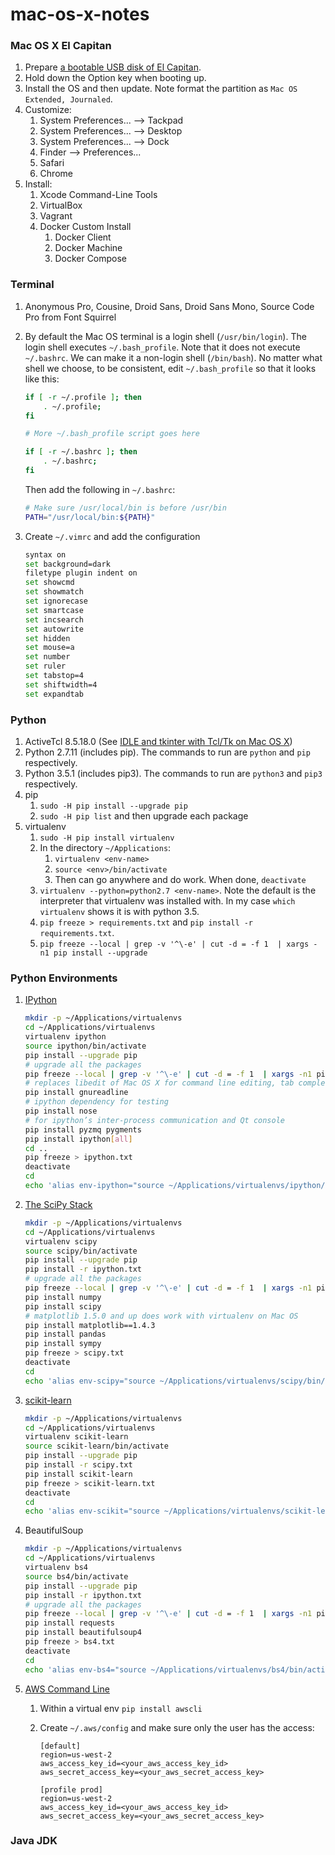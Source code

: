 mac-os-x-notes
==============

### Mac OS X El Capitan

1. Prepare [a bootable USB disk of El Capitan](https://www.google.com/search?q=bootable+USB+El+Capitan).
2. Hold down the Option key when booting up.
3. Install the OS and then update. Note format the partition as `Mac OS Extended, Journaled`.
5. Customize:
    1. System Preferences... --> Tackpad
    2. System Preferences... --> Desktop
    3. System Preferences... --> Dock
    4. Finder --> Preferences...
    5. Safari
    6. Chrome
6. Install:
    1. Xcode Command-Line Tools
    2. VirtualBox
    3. Vagrant
    4. Docker Custom Install
        1. Docker Client
        2. Docker Machine
        3. Docker Compose

### Terminal

1. Anonymous Pro, Cousine, Droid Sans, Droid Sans Mono, Source Code Pro from Font Squirrel
2. By default the Mac OS terminal is a login shell (`/usr/bin/login`). The login shell executes `~/.bash_profile`. Note that it does not execute `~/.bashrc`. We can make it a non-login shell (`/bin/bash`). No matter what shell we choose, to be consistent, edit `~/.bash_profile` so that it looks like this:
    
    ```bash
    if [ -r ~/.profile ]; then
        . ~/.profile;
    fi
    
    # More ~/.bash_profile script goes here
    
    if [ -r ~/.bashrc ]; then
        . ~/.bashrc;
    fi
    ```
    
    Then add the following in `~/.bashrc`:
    
    ```bash
    # Make sure /usr/local/bin is before /usr/bin
    PATH="/usr/local/bin:${PATH}"
    ```

3. Create `~/.vimrc` and add the configuration

    ```bash
    syntax on
    set background=dark
    filetype plugin indent on
    set showcmd
    set showmatch
    set ignorecase
    set smartcase
    set incsearch
    set autowrite
    set hidden
    set mouse=a
    set number
    set ruler
    set tabstop=4
    set shiftwidth=4
    set expandtab
    ```

### Python

1. ActiveTcl 8.5.18.0 (See [IDLE and tkinter with Tcl/Tk on Mac OS X](https://www.python.org/download/mac/tcltk/))
2. Python 2.7.11 (includes pip). The commands to run are `python` and `pip` respectively.
3. Python 3.5.1 (includes pip3). The commands to run are `python3` and `pip3` respectively.
4. pip
    1. `sudo -H pip install --upgrade pip`
    2. `sudo -H pip list` and then upgrade each package
5. virtualenv
    1. `sudo -H pip install virtualenv`
    2. In the directory `~/Applications`:
        1. `virtualenv <env-name>`
        2. `source <env>/bin/activate`
        3. Then can go anywhere and do work. When done, `deactivate`
    3. `virtualenv --python=python2.7 <env-name>`. Note the default is the interpreter that virtualenv was installed with. In my case `which virtualenv` shows it is with python 3.5.
    4. `pip freeze > requirements.txt` and `pip install -r requirements.txt`.
    5. `pip freeze --local | grep -v '^\-e' | cut -d = -f 1  | xargs -n1 pip install --upgrade`

### Python Environments

1. [IPython](http://ipython.org/)

    ```bash
    mkdir -p ~/Applications/virtualenvs
    cd ~/Applications/virtualenvs
    virtualenv ipython
    source ipython/bin/activate
    pip install --upgrade pip
    # upgrade all the packages
    pip freeze --local | grep -v '^\-e' | cut -d = -f 1  | xargs -n1 pip install --upgrade
    # replaces libedit of Mac OS X for command line editing, tab completion, etc.
    pip install gnureadline
    # ipython dependency for testing
    pip install nose
    # for ipython’s inter-process communication and Qt console
    pip install pyzmq pygments
    pip install ipython[all]
    cd ..
    pip freeze > ipython.txt
    deactivate
    cd
    echo 'alias env-ipython="source ~/Applications/virtualenvs/ipython/bin/activate"' >> ~/.bashrc
    ```

2. [The SciPy Stack](http://www.scipy.org/)

    ```bash
    mkdir -p ~/Applications/virtualenvs
    cd ~/Applications/virtualenvs
    virtualenv scipy
    source scipy/bin/activate
    pip install --upgrade pip
    pip install -r ipython.txt
    # upgrade all the packages
    pip freeze --local | grep -v '^\-e' | cut -d = -f 1  | xargs -n1 pip install --upgrade
    pip install numpy
    pip install scipy
    # matplotlib 1.5.0 and up does work with virtualenv on Mac OS
    pip install matplotlib==1.4.3
    pip install pandas
    pip install sympy
    pip freeze > scipy.txt
    deactivate
    cd
    echo 'alias env-scipy="source ~/Applications/virtualenvs/scipy/bin/activate"' >> ~/.bashrc
    ```

3. [scikit-learn](http://scikit-learn.org/)

    ```bash
    mkdir -p ~/Applications/virtualenvs
    cd ~/Applications/virtualenvs
    virtualenv scikit-learn
    source scikit-learn/bin/activate
    pip install --upgrade pip
    pip install -r scipy.txt
    pip install scikit-learn
    pip freeze > scikit-learn.txt
    deactivate
    cd
    echo 'alias env-scikit="source ~/Applications/virtualenvs/scikit-learn/bin/activate"' >> ~/.bashrc
    ```

4. BeautifulSoup

    ```bash
    mkdir -p ~/Applications/virtualenvs
    cd ~/Applications/virtualenvs
    virtualenv bs4
    source bs4/bin/activate
    pip install --upgrade pip
    pip install -r ipython.txt
    # upgrade all the packages
    pip freeze --local | grep -v '^\-e' | cut -d = -f 1  | xargs -n1 pip install --upgrade
    pip install requests
    pip install beautifulsoup4
    pip freeze > bs4.txt
    deactivate
    cd
    echo 'alias env-bs4="source ~/Applications/virtualenvs/bs4/bin/activate"' >> ~/.bashrc
    ```

5. [AWS Command Line](https://aws.amazon.com/cli/)
    1. Within a virtual env `pip install awscli`
    2. Create `~/.aws/config` and make sure only the user has the access:

        ```
        [default]
        region=us-west-2
        aws_access_key_id=<your_aws_access_key_id>
        aws_secret_access_key=<your_aws_secret_access_key>
        
        [profile prod]
        region=us-west-2
        aws_access_key_id=<your_aws_access_key_id>
        aws_secret_access_key=<your_aws_secret_access_key>
        ```

### Java JDK
